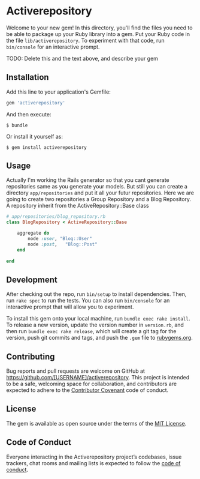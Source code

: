 # Activerepository

Welcome to your new gem! In this directory, you'll find the files you need to be able to package up your Ruby library into a gem. Put your Ruby code in the file `lib/activerepository`. To experiment with that code, run `bin/console` for an interactive prompt.

TODO: Delete this and the text above, and describe your gem

## Installation

Add this line to your application's Gemfile:

```ruby
gem 'activerepository'
```

And then execute:

    $ bundle

Or install it yourself as:

    $ gem install activerepository

## Usage

Actually I'm working the Rails generator so that you cant generate repositories same as you generate your models.
But still you can create a directory `app/repositories` and put it all your futur repositories. Here we are going to create two repositories a Group Repository and a Blog Repository. A repository inherit from the ActiveRepository::Base class
```ruby
# app/repositories/blog_repository.rb 
class BlogRepository < ActiveRepository::Base

    aggregate do 
        node :user, "Blog::User"
        node :post,   "Blog::Post"
    end
    
end
```
## Development

After checking out the repo, run `bin/setup` to install dependencies. Then, run `rake spec` to run the tests. You can also run `bin/console` for an interactive prompt that will allow you to experiment.

To install this gem onto your local machine, run `bundle exec rake install`. To release a new version, update the version number in `version.rb`, and then run `bundle exec rake release`, which will create a git tag for the version, push git commits and tags, and push the `.gem` file to [rubygems.org](https://rubygems.org).

## Contributing

Bug reports and pull requests are welcome on GitHub at https://github.com/[USERNAME]/activerepository. This project is intended to be a safe, welcoming space for collaboration, and contributors are expected to adhere to the [Contributor Covenant](http://contributor-covenant.org) code of conduct.

## License

The gem is available as open source under the terms of the [MIT License](https://opensource.org/licenses/MIT).

## Code of Conduct

Everyone interacting in the Activerepository project’s codebases, issue trackers, chat rooms and mailing lists is expected to follow the [code of conduct](https://github.com/[USERNAME]/activerepository/blob/master/CODE_OF_CONDUCT.md).
